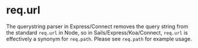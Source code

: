 # req.url

The querystring parser in Express/Connect removes the query string from the standard `req.url` in Node, so in Sails/Express/Koa/Connect, `req.url` is effectively a synonym for `req.path`.  Please see `req.path` for example usage.





<docmeta name="uniqueID" value="requrl810500">
<docmeta name="displayName" value="req.url">

